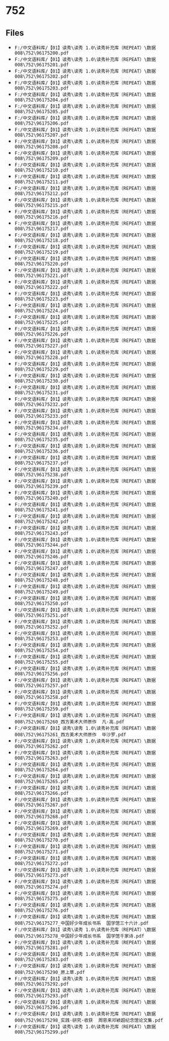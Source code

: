 # 752

## Files

- `F:/中文语料库/【01】读秀\读秀 1.0\读秀补充库（REPEAT）\数据008\752\96175200.pdf`
- `F:/中文语料库/【01】读秀\读秀 1.0\读秀补充库（REPEAT）\数据008\752\96175201.pdf`
- `F:/中文语料库/【01】读秀\读秀 1.0\读秀补充库（REPEAT）\数据008\752\96175202.pdf`
- `F:/中文语料库/【01】读秀\读秀 1.0\读秀补充库（REPEAT）\数据008\752\96175203.pdf`
- `F:/中文语料库/【01】读秀\读秀 1.0\读秀补充库（REPEAT）\数据008\752\96175204.pdf`
- `F:/中文语料库/【01】读秀\读秀 1.0\读秀补充库（REPEAT）\数据008\752\96175205.pdf`
- `F:/中文语料库/【01】读秀\读秀 1.0\读秀补充库（REPEAT）\数据008\752\96175206.pdf`
- `F:/中文语料库/【01】读秀\读秀 1.0\读秀补充库（REPEAT）\数据008\752\96175207.pdf`
- `F:/中文语料库/【01】读秀\读秀 1.0\读秀补充库（REPEAT）\数据008\752\96175208.pdf`
- `F:/中文语料库/【01】读秀\读秀 1.0\读秀补充库（REPEAT）\数据008\752\96175209.pdf`
- `F:/中文语料库/【01】读秀\读秀 1.0\读秀补充库（REPEAT）\数据008\752\96175210.pdf`
- `F:/中文语料库/【01】读秀\读秀 1.0\读秀补充库（REPEAT）\数据008\752\96175211.pdf`
- `F:/中文语料库/【01】读秀\读秀 1.0\读秀补充库（REPEAT）\数据008\752\96175212.pdf`
- `F:/中文语料库/【01】读秀\读秀 1.0\读秀补充库（REPEAT）\数据008\752\96175215.pdf`
- `F:/中文语料库/【01】读秀\读秀 1.0\读秀补充库（REPEAT）\数据008\752\96175216.pdf`
- `F:/中文语料库/【01】读秀\读秀 1.0\读秀补充库（REPEAT）\数据008\752\96175217.pdf`
- `F:/中文语料库/【01】读秀\读秀 1.0\读秀补充库（REPEAT）\数据008\752\96175218.pdf`
- `F:/中文语料库/【01】读秀\读秀 1.0\读秀补充库（REPEAT）\数据008\752\96175219.pdf`
- `F:/中文语料库/【01】读秀\读秀 1.0\读秀补充库（REPEAT）\数据008\752\96175220.pdf`
- `F:/中文语料库/【01】读秀\读秀 1.0\读秀补充库（REPEAT）\数据008\752\96175221.pdf`
- `F:/中文语料库/【01】读秀\读秀 1.0\读秀补充库（REPEAT）\数据008\752\96175222.pdf`
- `F:/中文语料库/【01】读秀\读秀 1.0\读秀补充库（REPEAT）\数据008\752\96175223.pdf`
- `F:/中文语料库/【01】读秀\读秀 1.0\读秀补充库（REPEAT）\数据008\752\96175224.pdf`
- `F:/中文语料库/【01】读秀\读秀 1.0\读秀补充库（REPEAT）\数据008\752\96175225.pdf`
- `F:/中文语料库/【01】读秀\读秀 1.0\读秀补充库（REPEAT）\数据008\752\96175226.pdf`
- `F:/中文语料库/【01】读秀\读秀 1.0\读秀补充库（REPEAT）\数据008\752\96175227.pdf`
- `F:/中文语料库/【01】读秀\读秀 1.0\读秀补充库（REPEAT）\数据008\752\96175228.pdf`
- `F:/中文语料库/【01】读秀\读秀 1.0\读秀补充库（REPEAT）\数据008\752\96175229.pdf`
- `F:/中文语料库/【01】读秀\读秀 1.0\读秀补充库（REPEAT）\数据008\752\96175230.pdf`
- `F:/中文语料库/【01】读秀\读秀 1.0\读秀补充库（REPEAT）\数据008\752\96175231.pdf`
- `F:/中文语料库/【01】读秀\读秀 1.0\读秀补充库（REPEAT）\数据008\752\96175232.pdf`
- `F:/中文语料库/【01】读秀\读秀 1.0\读秀补充库（REPEAT）\数据008\752\96175233.pdf`
- `F:/中文语料库/【01】读秀\读秀 1.0\读秀补充库（REPEAT）\数据008\752\96175234.pdf`
- `F:/中文语料库/【01】读秀\读秀 1.0\读秀补充库（REPEAT）\数据008\752\96175235.pdf`
- `F:/中文语料库/【01】读秀\读秀 1.0\读秀补充库（REPEAT）\数据008\752\96175236.pdf`
- `F:/中文语料库/【01】读秀\读秀 1.0\读秀补充库（REPEAT）\数据008\752\96175237.pdf`
- `F:/中文语料库/【01】读秀\读秀 1.0\读秀补充库（REPEAT）\数据008\752\96175238.pdf`
- `F:/中文语料库/【01】读秀\读秀 1.0\读秀补充库（REPEAT）\数据008\752\96175239.pdf`
- `F:/中文语料库/【01】读秀\读秀 1.0\读秀补充库（REPEAT）\数据008\752\96175240.pdf`
- `F:/中文语料库/【01】读秀\读秀 1.0\读秀补充库（REPEAT）\数据008\752\96175241.pdf`
- `F:/中文语料库/【01】读秀\读秀 1.0\读秀补充库（REPEAT）\数据008\752\96175242.pdf`
- `F:/中文语料库/【01】读秀\读秀 1.0\读秀补充库（REPEAT）\数据008\752\96175243.pdf`
- `F:/中文语料库/【01】读秀\读秀 1.0\读秀补充库（REPEAT）\数据008\752\96175244.pdf`
- `F:/中文语料库/【01】读秀\读秀 1.0\读秀补充库（REPEAT）\数据008\752\96175246.pdf`
- `F:/中文语料库/【01】读秀\读秀 1.0\读秀补充库（REPEAT）\数据008\752\96175247.pdf`
- `F:/中文语料库/【01】读秀\读秀 1.0\读秀补充库（REPEAT）\数据008\752\96175248.pdf`
- `F:/中文语料库/【01】读秀\读秀 1.0\读秀补充库（REPEAT）\数据008\752\96175249.pdf`
- `F:/中文语料库/【01】读秀\读秀 1.0\读秀补充库（REPEAT）\数据008\752\96175250.pdf`
- `F:/中文语料库/【01】读秀\读秀 1.0\读秀补充库（REPEAT）\数据008\752\96175251.pdf`
- `F:/中文语料库/【01】读秀\读秀 1.0\读秀补充库（REPEAT）\数据008\752\96175252.pdf`
- `F:/中文语料库/【01】读秀\读秀 1.0\读秀补充库（REPEAT）\数据008\752\96175253.pdf`
- `F:/中文语料库/【01】读秀\读秀 1.0\读秀补充库（REPEAT）\数据008\752\96175254.pdf`
- `F:/中文语料库/【01】读秀\读秀 1.0\读秀补充库（REPEAT）\数据008\752\96175255.pdf`
- `F:/中文语料库/【01】读秀\读秀 1.0\读秀补充库（REPEAT）\数据008\752\96175256.pdf`
- `F:/中文语料库/【01】读秀\读秀 1.0\读秀补充库（REPEAT）\数据008\752\96175257.pdf`
- `F:/中文语料库/【01】读秀\读秀 1.0\读秀补充库（REPEAT）\数据008\752\96175258.pdf`
- `F:/中文语料库/【01】读秀\读秀 1.0\读秀补充库（REPEAT）\数据008\752\96175259.pdf`
- `F:/中文语料库/【01】读秀\读秀 1.0\读秀补充库（REPEAT）\数据008\752\96175260_西方美术大师原作  凡·高.pdf`
- `F:/中文语料库/【01】读秀\读秀 1.0\读秀补充库（REPEAT）\数据008\752\96175261_西方美术大师原作  毕沙罗.pdf`
- `F:/中文语料库/【01】读秀\读秀 1.0\读秀补充库（REPEAT）\数据008\752\96175262.pdf`
- `F:/中文语料库/【01】读秀\读秀 1.0\读秀补充库（REPEAT）\数据008\752\96175263.pdf`
- `F:/中文语料库/【01】读秀\读秀 1.0\读秀补充库（REPEAT）\数据008\752\96175264.pdf`
- `F:/中文语料库/【01】读秀\读秀 1.0\读秀补充库（REPEAT）\数据008\752\96175265.pdf`
- `F:/中文语料库/【01】读秀\读秀 1.0\读秀补充库（REPEAT）\数据008\752\96175266.pdf`
- `F:/中文语料库/【01】读秀\读秀 1.0\读秀补充库（REPEAT）\数据008\752\96175267.pdf`
- `F:/中文语料库/【01】读秀\读秀 1.0\读秀补充库（REPEAT）\数据008\752\96175268.pdf`
- `F:/中文语料库/【01】读秀\读秀 1.0\读秀补充库（REPEAT）\数据008\752\96175269.pdf`
- `F:/中文语料库/【01】读秀\读秀 1.0\读秀补充库（REPEAT）\数据008\752\96175270.pdf`
- `F:/中文语料库/【01】读秀\读秀 1.0\读秀补充库（REPEAT）\数据008\752\96175271.pdf`
- `F:/中文语料库/【01】读秀\读秀 1.0\读秀补充库（REPEAT）\数据008\752\96175272.pdf`
- `F:/中文语料库/【01】读秀\读秀 1.0\读秀补充库（REPEAT）\数据008\752\96175273.pdf`
- `F:/中文语料库/【01】读秀\读秀 1.0\读秀补充库（REPEAT）\数据008\752\96175274.pdf`
- `F:/中文语料库/【01】读秀\读秀 1.0\读秀补充库（REPEAT）\数据008\752\96175275.pdf`
- `F:/中文语料库/【01】读秀\读秀 1.0\读秀补充库（REPEAT）\数据008\752\96175276.pdf`
- `F:/中文语料库/【01】读秀\读秀 1.0\读秀补充库（REPEAT）\数据008\752\96175277_中国好少年成长书系  国学馆三十六计.pdf`
- `F:/中文语料库/【01】读秀\读秀 1.0\读秀补充库（REPEAT）\数据008\752\96175278_中国好少年成长书系  国学馆千家诗.pdf`
- `F:/中文语料库/【01】读秀\读秀 1.0\读秀补充库（REPEAT）\数据008\752\96175281.pdf`
- `F:/中文语料库/【01】读秀\读秀 1.0\读秀补充库（REPEAT）\数据008\752\96175283.pdf`
- `F:/中文语料库/【01】读秀\读秀 1.0\读秀补充库（REPEAT）\数据008\752\96175290_原上草.pdf`
- `F:/中文语料库/【01】读秀\读秀 1.0\读秀补充库（REPEAT）\数据008\752\96175292.pdf`
- `F:/中文语料库/【01】读秀\读秀 1.0\读秀补充库（REPEAT）\数据008\752\96175293.pdf`
- `F:/中文语料库/【01】读秀\读秀 1.0\读秀补充库（REPEAT）\数据008\752\96175296.pdf`
- `F:/中文语料库/【01】读秀\读秀 1.0\读秀补充库（REPEAT）\数据008\752\96175298_实践·研究·收获  周恩来邓颖超纪念馆论文集.pdf`
- `F:/中文语料库/【01】读秀\读秀 1.0\读秀补充库（REPEAT）\数据008\752\96175299.pdf`
